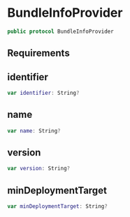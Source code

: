 # BundleInfoProvider

``` swift
public protocol BundleInfoProvider
```

## Requirements

## identifier

``` swift
var identifier:​ String?
```

## name

``` swift
var name:​ String?
```

## version

``` swift
var version:​ String?
```

## minDeploymentTarget

``` swift
var minDeploymentTarget:​ String?
```
